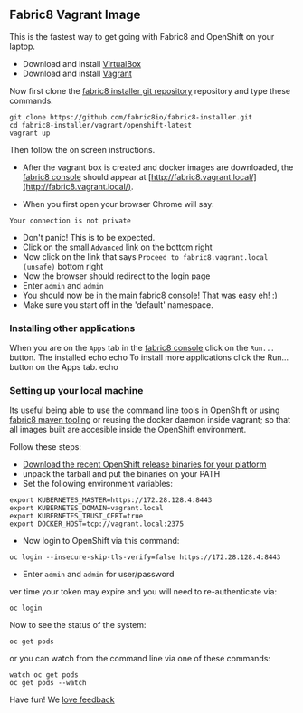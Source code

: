 ## Fabric8 Vagrant Image

This is the fastest way to get going with Fabric8 and OpenShift on your laptop.

* Download and install [VirtualBox](https://www.virtualbox.org/wiki/Downloads) 
* Download and install [Vagrant](http://www.vagrantup.com/downloads.html)
  

Now first clone the [fabric8 installer git repository](https://github.com/fabric8io/fabric8-installer) repository and type these commands:

```
git clone https://github.com/fabric8io/fabric8-installer.git
cd fabric8-installer/vagrant/openshift-latest
vagrant up
```

Then follow the on screen instructions. 

* After the vagrant box is created and docker images are downloaded, the [fabric8 console](http://fabric8.io/guide/console.html) should appear at [http://fabric8.vagrant.local/](http://fabric8.vagrant.local/).
  
* When you first open your browser Chrome will say:

```
Your connection is not private
```

* Don't panic! This is to be expected.
* Click on the small `Advanced` link on the bottom right
* Now click on the link that says `Proceed to fabric8.vagrant.local (unsafe)` bottom right
* Now the browser should redirect to the login page 
* Enter `admin` and `admin`
* You should now be in the main fabric8 console! That was easy eh! :)
* Make sure you start off in the 'default' namespace.

### Installing other applications

When you are on the `Apps` tab in the [fabric8 console](http://fabric8.io/guide/console.html) click on the `Run...` button. The installed 
  echo
  echo
To install more applications click the Run... button on the Apps tab.
  echo

### Setting up your local machine

Its useful being able to use the command line tools in OpenShift or using [fabric8 maven tooling](http://fabric8.io/guide/mavenPlugin.html) or reusing the docker daemon inside vagrant; so that all images built are accesible inside the OpenShift environment.

Follow these steps:

* [Download the recent OpenShift release binaries for your platform](https://github.com/openshift/origin/releases/)
* unpack the tarball and put the binaries on your PATH
* Set the following environment variables:

```
export KUBERNETES_MASTER=https://172.28.128.4:8443
export KUBERNETES_DOMAIN=vagrant.local
export KUBERNETES_TRUST_CERT=true
export DOCKER_HOST=tcp://vagrant.local:2375
```


* Now login to OpenShift via this command:
```
oc login --insecure-skip-tls-verify=false https://172.28.128.4:8443
```

* Enter `admin` and `admin` for user/password

ver time your token may expire and you will need to re-authenticate via:
```
oc login
```

Now to see the status of the system:
```
oc get pods
```
or you can watch from the command line via one of these commands:
```
watch oc get pods
oc get pods --watch
```

Have fun! We [love feedback](http://fabric8.io/community/)

